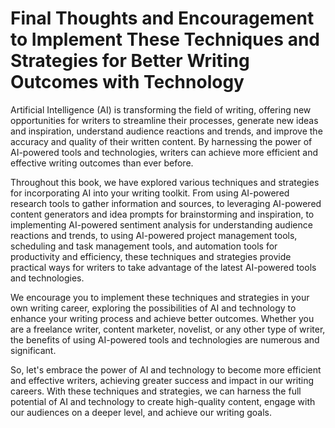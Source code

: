 Final Thoughts and Encouragement to Implement These Techniques and Strategies for Better Writing Outcomes with Technology
=====================================================================================================================================

Artificial Intelligence (AI) is transforming the field of writing, offering new opportunities for writers to streamline their processes, generate new ideas and inspiration, understand audience reactions and trends, and improve the accuracy and quality of their written content. By harnessing the power of AI-powered tools and technologies, writers can achieve more efficient and effective writing outcomes than ever before.

Throughout this book, we have explored various techniques and strategies for incorporating AI into your writing toolkit. From using AI-powered research tools to gather information and sources, to leveraging AI-powered content generators and idea prompts for brainstorming and inspiration, to implementing AI-powered sentiment analysis for understanding audience reactions and trends, to using AI-powered project management tools, scheduling and task management tools, and automation tools for productivity and efficiency, these techniques and strategies provide practical ways for writers to take advantage of the latest AI-powered tools and technologies.

We encourage you to implement these techniques and strategies in your own writing career, exploring the possibilities of AI and technology to enhance your writing process and achieve better outcomes. Whether you are a freelance writer, content marketer, novelist, or any other type of writer, the benefits of using AI-powered tools and technologies are numerous and significant.

So, let's embrace the power of AI and technology to become more efficient and effective writers, achieving greater success and impact in our writing careers. With these techniques and strategies, we can harness the full potential of AI and technology to create high-quality content, engage with our audiences on a deeper level, and achieve our writing goals.
